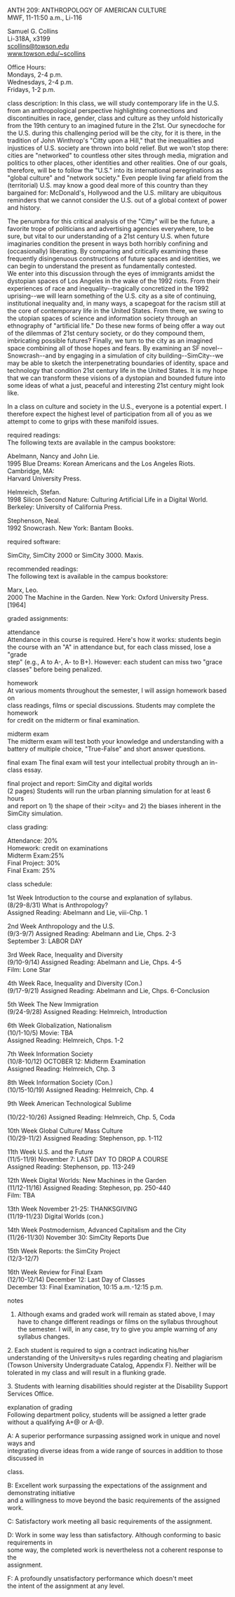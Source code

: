 ANTH 209: ANTHROPOLOGY OF AMERICAN CULTURE  
MWF, 11-11:50 a.m., Li-116

Samuel G. Collins  
Li-318A, x3199  
scollins@towson.edu  
www.towson.edu/~scollins

Office Hours:  
Mondays, 2-4 p.m.  
Wednesdays, 2-4 p.m.  
Fridays, 1-2 p.m.  


class description: In this class, we will study contemporary life in the U.S.
from an anthropological perspective highlighting connections and
discontinuities in race, gender, class and culture as they unfold historically
from the 19th century to an imagined future in the 21st.  Our synecdoche for
the U.S. during this challenging period will be the city, for it is there, in
the tradition of John Winthrop's "Citty upon a Hill," that the inequalities
and injustices of U.S. society are thrown into bold relief.  But we won't stop
there: cities are "networked" to countless other sites through media,
migration and politics to other places, other identities and other realities.
One of our goals, therefore, will be to follow the "U.S." into its
international peregrinations as "global culture" and "network society."  Even
people living far afield from the (territorial) U.S. may know a good deal more
of this country than they bargained for: McDonald's, Hollywood and the U.S.
military are ubiquitous reminders that we cannot consider the U.S. out of a
global context of power and history.

The penumbra for this critical analysis of the "Citty" will be the future, a
favorite trope of politicians and advertising agencies everywhere, to be sure,
but vital to our understanding of a 21st century U.S. when future imaginaries
condition the present in ways both horribly confining and (occasionally)
liberating.  By comparing and critically examining these frequently
disingenuous constructions of future spaces and identities, we can begin to
understand the present as fundamentally contested.  
We enter into this discussion through the eyes of immigrants amidst the
dystopian spaces of Los Angeles in the wake of the 1992 riots.  From their
experiences of race and inequality--tragically concretized in the 1992
uprising--we will learn something of the U.S. city as a site of continuing,
institutional inequality and, in many ways, a scapegoat for the racism still
at the core of contemporary life in the United States.  From there, we swing
to the utopian spaces of science and information society through an
ethnography of "artificial life."  Do these new forms of being offer a way out
of the dilemmas of 21st century society, or do they compound them, imbricating
possible futures?  Finally, we turn to the city as an imagined space combining
all of those hopes and fears.  By examining an SF novel--Snowcrash--and by
engaging in a simulation of city building--SimCity--we may be able to sketch
the interpenetrating boundaries of identity, space and technology that
condition 21st century life in the United States.  It is my hope that we can
transform these visions of a dystopian and bounded future into some ideas of
what a just, peaceful and interesting 21st century might look like.  
    
In a class on culture and society in the U.S., everyone is a potential expert.
I therefore expect the highest level of participation from all of you as we
attempt to come to grips with these manifold issues.

required readings:  
The following texts are available in the campus bookstore:

Abelmann, Nancy and John Lie.  
1995 Blue Dreams: Korean Americans and the Los Angeles Riots.  Cambridge, MA:  
Harvard University Press.

Helmreich, Stefan.  
1998 Silicon Second Nature: Culturing Artificial Life in a Digital World.  
Berkeley: University of California Press.

Stephenson, Neal.  
1992 Snowcrash.  New York: Bantam Books.

required software:

SimCity, SimCity 2000 or SimCity 3000.  Maxis.

recommended readings:  
The following text is available in the campus bookstore:

Marx, Leo.  
2000 The Machine in the Garden. New York: Oxford University Press.  
          [1964] 

graded assignments:

attendance  
Attendance in this course is required.  Here's how it works: students begin  
the course with an "A" in attendance but, for each class missed, lose a "grade  
step" (e.g., A to A-, A- to B+).  However: each student can miss two "grace  
classes" before being penalized.

homework  
At various moments throughout the semester, I will assign homework based on  
class readings, films or special discussions.  Students may complete the
homework  
for credit on the midterm or final examination.

midterm exam  
The midterm exam will test both your knowledge and understanding with a  
battery of multiple choice, "True-False" and short answer questions.

final exam The final exam will test your intellectual probity through an in-
class essay.

    
final project and report: SimCity and digital worlds  
(2 pages) Students will run the urban planning simulation for at least 6 hours  
and report on 1) the shape of their >city= and 2) the biases inherent in the  
SimCity simulation.

class grading:

Attendance: 20%  
Homework: credit on examinations  
Midterm Exam:25%  
Final Project: 30%  
Final Exam:  25%

class schedule:

1st Week Introduction to the course and explanation of syllabus.  
(8/29-8/31) What is Anthropology?  
Assigned Reading: Abelmann and Lie, viii-Chp. 1

2nd Week Anthropology and the U.S.  
(9/3-9/7) Assigned Reading: Abelmann and Lie, Chps. 2-3  
September 3: LABOR DAY

3rd Week Race, Inequality and Diversity  
(9/10-9/14) Assigned Reading: Abelmann and Lie, Chps. 4-5  
Film: Lone Star

4th Week Race, Inequality and Diversity (Con.)  
(9/17-9/21) Assigned Reading: Abelmann and Lie, Chps. 6-Conclusion

5th Week The New Immigration  
(9/24-9/28) Assigned Reading: Helmreich, Introduction

6th Week Globalization, Nationalism  
(10/1-10/5) Movie: TBA  
Assigned Reading: Helmreich, Chps. 1-2

7th Week Information Society  
(10/8-10/12) OCTOBER 12: Midterm Examination  
Assigned Reading: Helmreich, Chp. 3

8th Week Information Society (Con.)  
(10/15-10/19) Assigned Reading: Helmreich, Chp. 4

9th Week American Technological Sublime  
    
(10/22-10/26) Assigned Reading: Helmreich, Chp. 5, Coda

10th Week Global Culture/ Mass Culture  
(10/29-11/2) Assigned Reading: Stephenson, pp. 1-112

11th Week U.S. and the Future  
(11/5-11/9) November 7: LAST DAY TO DROP A COURSE  
Assigned Reading: Stephenson, pp. 113-249

12th Week  Digital Worlds: New Machines in the Garden  
(11/12-11/16) Assigned Reading: Stepheson, pp. 250-440  
Film: TBA

13th Week November 21-25: THANKSGIVING  
(11/19-11/23) Digital Worlds (con.)

14th Week Postmodernism, Advanced Capitalism and the City  
(11/26-11/30) November 30: SimCity Reports Due

15th Week Reports: the SimCity Project  
(12/3-12/7)

16th Week Review for Final Exam  
(12/10-12/14) December 12: Last Day of Classes  
December 13: Final Examination, 10:15 a.m.-12:15 p.m.

notes

1.  Although exams and graded work will remain as stated above, I may have to change different readings or films on the syllabus throughout the semester.  I will, in any case, try to give you ample warning of any syllabus changes. 

2\. Each student is required to sign a contract indicating his/her
understanding of the University=s rules regarding cheating and plagiarism
(Towson University Undergraduate Catalog, Appendix F).  Neither will be
tolerated in my class and will result in a flunking grade.

3\. Students with learning disabilities should register at the Disability
Support Services Office.  


explanation of grading  
Following department policy, students will be assigned a letter grade without
a qualifying A+@ or A-@.

A: A superior performance surpassing assigned work in unique and novel ways
and  
integrating diverse ideas from a wide range of sources in addition to those
discussed in  
    
class.

B: Excellent work surpassing the expectations of the assignment and
demonstrating initiative  
and a willingness to move beyond the basic requirements of the assigned work.

C: Satisfactory work meeting all basic requirements of the assignment.

D: Work in some way less than satisfactory.  Although conforming to basic
requirements in  
some way, the completed work is nevertheless not a coherent response to the  
assignment.

F: A profoundly unsatisfactory performance which doesn't meet  
the intent of the assignment at any level.  
    


